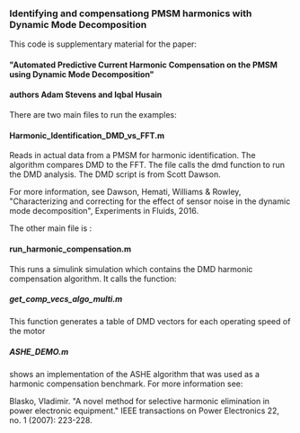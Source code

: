 
### Identifying and compensationg PMSM harmonics with Dynamic Mode Decomposition

This code is supplementary material for the paper:
#### "Automated Predictive Current Harmonic Compensation on the PMSM using Dynamic Mode Decomposition"
#### authors Adam Stevens and Iqbal Husain

There are two main files to run the examples:
#### Harmonic_Identification_DMD_vs_FFT.m
Reads in actual data from a PMSM for harmonic identification.
The algorithm compares DMD to the FFT.
The file calls the dmd function to run the DMD analysis.
The DMD script is from Scott Dawson.

For more information, see Dawson, Hemati, Williams & Rowley,
"Characterizing and correcting for the effect of sensor noise in the dynamic mode decomposition", 
Experiments in Fluids, 2016.

The other main file is :
#### run_harmonic_compensation.m
This runs a simulink simulation which contains the DMD harmonic compensation algorithm.
It calls the function:
##### get_comp_vecs_algo_multi.m
This function generates a table of DMD vectors for each operating speed of the motor

##### ASHE_DEMO.m 
shows an implementation of the ASHE algorithm that was used as a harmonic compensation benchmark.
For more information see:

Blasko, Vladimir. "A novel method for selective harmonic elimination 
in power electronic equipment." IEEE transactions on Power 
Electronics 22, no. 1 (2007): 223-228.

